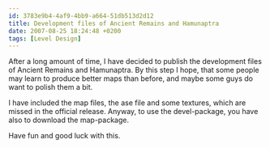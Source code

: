 ```yaml
---
id: 3783e9b4-4af9-4bb9-a664-51db513d2d12
title: Development files of Ancient Remains and Hamunaptra
date: 2007-08-25 18:24:48 +0200
tags: [Level Design]
---
```


After a long amount of time, I have decided to publish the development files of Ancient Remains and Hamunaptra. By this step I hope, that some people may learn to produce better maps than before, and maybe some guys do want to polish them a bit.

I have included the map files, the ase file and some textures, which are missed in the official release. Anyway, to use the devel-package, you have also to download the map-package.

Have fun and good luck with this.